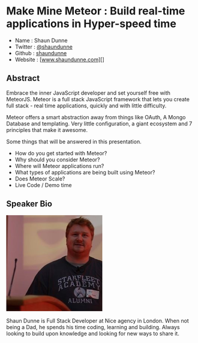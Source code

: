 # Make Mine Meteor : Build real-time applications in Hyper-speed time

* Name      : Shaun Dunne
* Twitter   : [@shaundunne][]
* Github    : [shaundunne][]
* Website   : [www.shaundunne.com][]

## Abstract

Embrace the inner JavaScript developer and set yourself free with MeteorJS. Meteor is a full stack JavaScript framework that lets you create full stack - real time applications, quickly and with little difficulty.
 
Meteor offers a smart abstraction away from things like OAuth, A Mongo Database and templating. Very little configuration, a giant ecosystem and 7 principles that make it awesome.

Some things that will be answered in this presentation.

* How do you get started with Meteor?
* Why should you consider Meteor?
* Where will Meteor applications run?
* What types of applications are being built using Meteor?
* Does Meteor Scale?
* Live Code / Demo time

## Speaker Bio

![Shaun Dunne](../images/shaundunne.jpg)

Shaun Dunne is Full Stack Developer at Nice agency in London. When not being a Dad, he spends his time coding, learning and building. Always looking to build upon knowledge and looking for new ways to share it.

[@shaundunne]: http://twitter.com/shaundunne
[shaundunne]: http://github.com/shaundunne
[www.shaundunne.com]: http://www.shaundunne.com
[nice]: http://www.niceagency.co.uk/